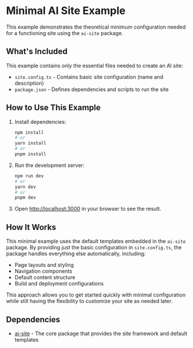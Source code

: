 # Minimal AI Site Example

This example demonstrates the theoretical minimum configuration needed for a functioning site using the `ai-site` package.

## What's Included

This example contains only the essential files needed to create an AI site:

- `site.config.ts` - Contains basic site configuration (name and description)
- `package.json` - Defines dependencies and scripts to run the site

## How to Use This Example

1. Install dependencies:
   ```bash
   npm install
   # or
   yarn install
   # or
   pnpm install
   ```

2. Run the development server:
   ```bash
   npm run dev
   # or
   yarn dev
   # or
   pnpm dev
   ```

3. Open [http://localhost:3000](http://localhost:3000) in your browser to see the result.

## How It Works

This minimal example uses the default templates embedded in the `ai-site` package. By providing just the basic configuration in `site.config.ts`, the package handles everything else automatically, including:

- Page layouts and styling
- Navigation components
- Default content structure
- Build and deployment configurations

This approach allows you to get started quickly with minimal configuration while still having the flexibility to customize your site as needed later.

## Dependencies

- [ai-site](https://www.npmjs.com/package/ai-site) - The core package that provides the site framework and default templates
